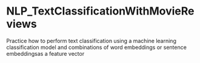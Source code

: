 # NLP_TextClassificationWithMovieReviews
Practice how to perform text classification using a machine learning classification model and combinations of word embeddings or sentence embeddingsas a feature vector
